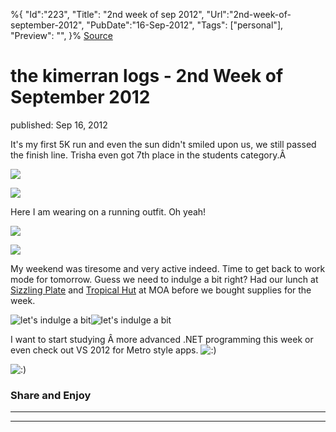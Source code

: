 ﻿%{
    "Id":"223",
    "Title": "2nd week of sep 2012",
    "Url":"2nd-week-of-september-2012",
    "PubDate":"16-Sep-2012",
    "Tags": ["personal"],
    "Preview": "",
}%
[Source](http://markhughneri.com/blog/86/2nd-week-of-september-2012/ "Permalink to the kimerran logs - 2nd Week of September 2012")

# the kimerran logs - 2nd Week of September 2012

published: Sep 16, 2012

It's my first 5K run and even the sun didn't smiled upon us, we still passed the finish line. Trisha even got 7th place in the students category.Â 

![][1]

![][2]

Here I am wearing on a running outfit. Oh yeah!

![][1]

![][3]

My weekend was tiresome and very active indeed. Time to get back to work mode for tomorrow. Guess we need to indulge a bit right? Had our lunch at [Sizzling Plate][4] and [Tropical Hut][5] at MOA before we bought supplies for the week.

![let's indulge a bit][6]![let's indulge a bit][7]

I want to start studying Â more advanced .NET programming this week or even check out VS 2012 for Metro style apps. ![:\)][1]

![:\)][8]

### Share and Enjoy

* * *

* * *

[1]: http://markhughneri.com/blog/assets/loading.gif
[2]: https://fbcdn-sphotos-d-a.akamaihd.net/hphotos-ak-ash3/548368_4001125704702_1950832986_n.jpg
[3]: https://fbcdn-sphotos-d-a.akamaihd.net/hphotos-ak-prn1/68718_4001096303967_805335439_n.jpg
[4]: http://spicykendi.comx.ph/food/grill/sizzling-plate-sizzling-sisig-at-moa/
[5]: http://spicykendi.comx.ph/food/fast-food/tropical-hut-chicken/
[6]: http://markhughneri.com/blog/assets/loading.gif "let's indulge a bit"
[7]: http://markhughneri.com/blog/wp-content/uploads/2012/09/IMG_1681-300x168.jpg "let's indulge a bit"
[8]: http://markhughneri.com/blog/wp-includes/images/smilies/icon_smile.gif
